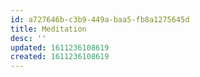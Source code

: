 ```yaml
---
id: a727646b-c3b9-449a-baa5-fb8a1275645d
title: Meditation
desc: ''
updated: 1611236108619
created: 1611236108619
---
```


